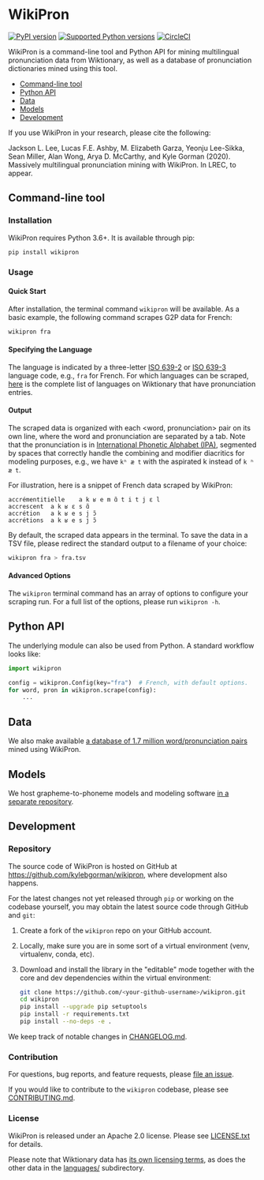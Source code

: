 WikiPron
========

[![PyPI
version](https://badge.fury.io/py/wikipron.svg)](https://pypi.org/project/wikipron)
[![Supported Python
versions](https://img.shields.io/pypi/pyversions/wikipron.svg)](https://pypi.org/project/wikipron)
[![CircleCI](https://circleci.com/gh/kylebgorman/wikipron/tree/master.svg?style=svg)](https://circleci.com/gh/kylebgorman/wikipron/tree/master)

WikiPron is a command-line tool and Python API for mining multilingual pronunciation
data from Wiktionary, as well as a database of pronunciation dictionaries mined using
this tool.

-   [Command-line tool](#command-line-tool)
-   [Python API](#python-api)
-   [Data](#data)
-   [Models](#models)
-   [Development](#development)

If you use WikiPron in your research, please cite the following:

Jackson L. Lee, Lucas F.E. Ashby, M. Elizabeth Garza, Yeonju Lee-Sikka, Sean Miller,
Alan Wong, Arya D. McCarthy, and Kyle Gorman (2020).
Massively multilingual pronunciation mining with WikiPron.
In LREC, to appear.

Command-line tool
-----------------

### Installation

WikiPron requires Python 3.6+. It is available through pip:

```bash
pip install wikipron
```

### Usage

#### Quick Start

After installation, the terminal command `wikipron` will be available. As a
basic example, the following command scrapes G2P data for French:

```bash
wikipron fra
```

#### Specifying the Language

The language is indicated by a three-letter [ISO
639-2](https://en.wikipedia.org/wiki/List_of_ISO_639-2_codes) or [ISO
639-3](https://en.wikipedia.org/wiki/List_of_ISO_639-3_codes) language code,
e.g., `fra` for French. For which languages can be scraped,
[here](https://en.wiktionary.org/wiki/Category:Terms_with_IPA_pronunciation_by_language)
is the complete list of languages on Wiktionary that have pronunciation entries.

#### Output

The scraped data is organized with each \<word, pronunciation\> pair on its own
line, where the word and pronunciation are separated by a tab. Note that the
pronunciation is in [International Phonetic Alphabet
(IPA)](https://en.wikipedia.org/wiki/International_Phonetic_Alphabet), segmented
by spaces that correctly handle the combining and modifier diacritics for
modeling purposes, e.g., we have `kʰ æ t` with the aspirated k instead of
`k ʰ æ t`.

For illustration, here is a snippet of French data scraped by WikiPron:

```tsv
accrémentitielle    a k ʁ e m ɑ̃ t i t j ɛ l
accrescent  a k ʁ ɛ s ɑ̃
accrétion   a k ʁ e s j ɔ̃
accrétions  a k ʁ e s j ɔ̃
```

By default, the scraped data appears in the terminal. To save the data in a TSV
file, please redirect the standard output to a filename of your choice:

```bash
wikipron fra > fra.tsv
```

#### Advanced Options

The `wikipron` terminal command has an array of options to configure your
scraping run. For a full list of the options, please run `wikipron -h`.

Python API
----------

The underlying module can also be used from Python. A standard workflow looks
like:

```python
import wikipron

config = wikipron.Config(key="fra")  # French, with default options.
for word, pron in wikipron.scrape(config):
    ...
```

Data
----

We also make available [a database of 1.7 million word/pronunciation
pairs](https://github.com/kylebgorman/wikipron/tree/master/languages/wikipron)
mined using WikiPron.

Models
------

We host grapheme-to-phoneme models and modeling software [in a separate
repository](https://github.com/kylebgorman/wikipron-modeling).

Development
-----------

### Repository

The source code of WikiPron is hosted on GitHub at
https://github.com/kylebgorman/wikipron, where development also happens.

For the latest changes not yet released through `pip` or working on the codebase
yourself, you may obtain the latest source code through GitHub and `git`:

1.  Create a fork of the `wikipron` repo on your GitHub account.

2.  Locally, make sure you are in some sort of a virtual environment (venv,
    virtualenv, conda, etc).

3.  Download and install the library in the "editable" mode together with the
    core and dev dependencies within the virtual environment:

    ```bash
    git clone https://github.com/<your-github-username>/wikipron.git
    cd wikipron
    pip install --upgrade pip setuptools
    pip install -r requirements.txt
    pip install --no-deps -e .
    ```

We keep track of notable changes in
[CHANGELOG.md](https://github.com/kylebgorman/wikipron/blob/master/CHANGELOG.md).

### Contribution

For questions, bug reports, and feature requests, please [file an
issue](https://github.com/kylebgorman/wikipron/issues).

If you would like to contribute to the `wikipron` codebase, please see
[CONTRIBUTING.md](https://github.com/kylebgorman/wikipron/blob/master/CONTRIBUTING.md).

### License

WikiPron is released under an Apache 2.0 license. Please see
[LICENSE.txt](https://github.com/kylebgorman/wikipron/blob/master/LICENSE.txt)
for details.

Please note that Wiktionary data has [its own licensing
terms](https://en.wiktionary.org/wiki/Wiktionary:Copyrights), as does the other
data in the
[languages/](https://github.com/kylebgorman/wikipron/tree/master/languages)
subdirectory.
